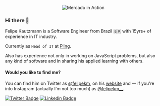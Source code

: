 <p align="center">
  <img alt="Mercado in Action" src="https://media-exp1.licdn.com/dms/image/C4D1BAQE5YC5OL09Jag/company-background_10000/0?e=2159024400&v=beta&t=XPQz52zoaUew2xolBL0Slq5QYXv3_OOKkLiGxJH7utc">
</p>

### Hi there 👋

Felipe Kautzmann is a Software Engineer from Brazil 🇧🇷  with 15yrs+ of experience in IT industry.

Currently as `Head of IT` at [Pling](https://pling.net.br).

Also has experience not only in working on JavaScript problems, but also any kind of software and in sharing his applied learning with others.

#### Would you like to find me?

You can find him on Twitter as <a target="_blank" href="https://twitter.com/felipekm">@felipekm</a>, on his [website](https://felipekm.me) and — if you're into Instagram (actually I'm not too much) as <a target="_blank" href="https://instagram.com/felipekm__">@felipekm__</a>.

[![Twitter Badge](https://img.shields.io/badge/-Twitter-1ca0f1?style=flat-square&labelColor=1ca0f1&logo=twitter&logoColor=white&link=https://twitter.com/felipekm)](https://twitter.com/felipekm)
[![Linkedin Badge](https://img.shields.io/badge/-LinkedIn-blue?style=flat-square&logo=Linkedin&logoColor=white&link=https://www.linkedin.com/in/felipekm)](https://www.linkedin.com/in/felipekm)

